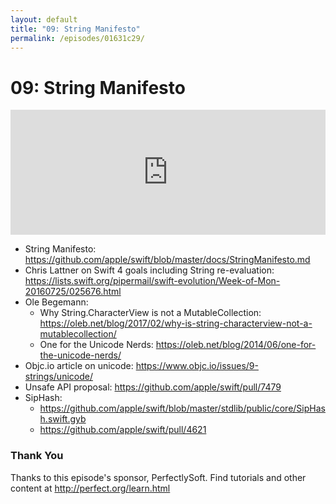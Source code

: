 ```yaml
---
layout: default
title: "09: String Manifesto"
permalink: /episodes/01631c29/
---
```


# 09: String Manifesto

<iframe frameBorder="0" height="200px" scrolling="no" seamless src="https://player.simplecast.com/29d93d56-01d6-427f-8b9b-61fb5e5928ea" width="100%"></iframe>

* String Manifesto: https://github.com/apple/swift/blob/master/docs/StringManifesto.md
* Chris Lattner on Swift 4 goals including String re-evaluation: https://lists.swift.org/pipermail/swift-evolution/Week-of-Mon-20160725/025676.html
* Ole Begemann:
    * Why String.CharacterView is not a MutableCollection: https://oleb.net/blog/2017/02/why-is-string-characterview-not-a-mutablecollection/
    * One for the Unicode Nerds: https://oleb.net/blog/2014/06/one-for-the-unicode-nerds/
* Objc.io article on unicode: https://www.objc.io/issues/9-strings/unicode/
* Unsafe API proposal: https://github.com/apple/swift/pull/7479
* SipHash:
    * https://github.com/apple/swift/blob/master/stdlib/public/core/SipHash.swift.gyb
    * https://github.com/apple/swift/pull/4621

### Thank You 

Thanks to this episode's sponsor, PerfectlySoft. Find tutorials and other content at http://perfect.org/learn.html
